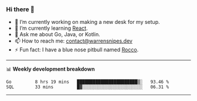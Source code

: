 ### Hi there 👋

- 🔭 I’m currently working on making a new desk for my setup.
- 🌱 I’m currently learning [React](https://reactjs.org/).
- 💬 Ask me about Go, Java, or Kotlin.
- 📫 How to reach me: contact@warrensnipes.dev
- ⚡ Fun fact: I have a blue nose pitbull named [Rocco](https://i.imgur.com/iLsSCKu.jpg).

-------

📊 **Weekly development breakdown**
<!--START_SECTION:waka-->
```text
Go         8 hrs 19 mins   ███████████████████████▒░   93.46 % 
SQL        33 mins         █▓░░░░░░░░░░░░░░░░░░░░░░░   06.31 % 
```
<!--END_SECTION:waka-->

-------
